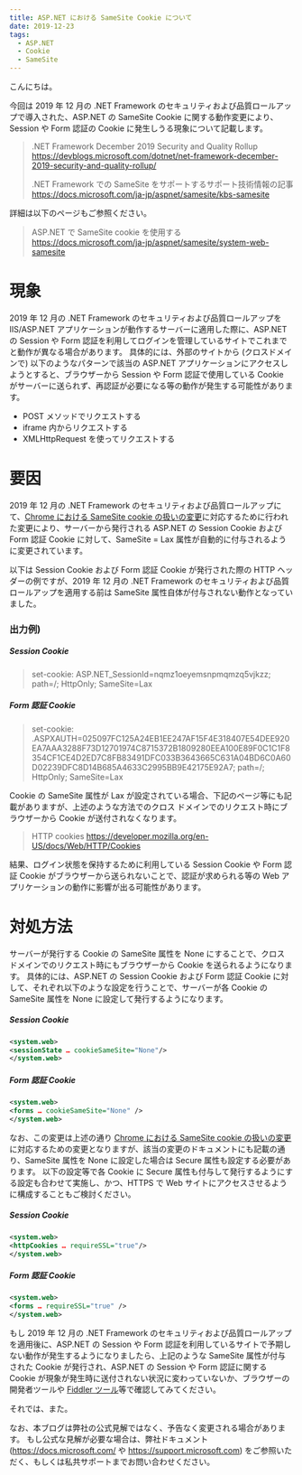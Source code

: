 ```yaml
---
title: ASP.NET における SameSite Cookie について
date: 2019-12-23
tags: 
  - ASP.NET
  - Cookie
  - SameSite
---
```


こんにちは。

今回は 2019 年 12 月の .NET Framework のセキュリティおよび品質ロールアップで導入された、ASP.NET の SameSite Cookie に関する動作変更により、Session や Form 認証の Cookie に発生しうる現象について記載します。

> .NET Framework December 2019 Security and Quality Rollup
> https://devblogs.microsoft.com/dotnet/net-framework-december-2019-security-and-quality-rollup/
>
> .NET Framework での SameSite をサポートするサポート技術情報の記事
> https://docs.microsoft.com/ja-jp/aspnet/samesite/kbs-samesite

詳細は以下のページもご参照ください。

> ASP.NET で SameSite cookie を使用する
> https://docs.microsoft.com/ja-jp/aspnet/samesite/system-web-samesite

# 現象
2019 年 12 月の .NET Framework のセキュリティおよび品質ロールアップを IIS/ASP.NET アプリケーションが動作するサーバーに適用した際に、ASP.NET の Session や Form 認証を利用してログインを管理しているサイトでこれまでと動作が異なる場合があります。
具体的には、外部のサイトから (クロスドメインで) 以下のようなパターンで該当の ASP.NET アプリケーションにアクセスしようとすると、ブラウザーから Session や Form 認証で使用している Cookie がサーバーに送られず、再認証が必要になる等の動作が発生する可能性があります。

- POST メソッドでリクエストする
- iframe 内からリクエストする
- XMLHttpRequest を使ってリクエストする


# 要因
2019 年 12 月の .NET Framework のセキュリティおよび品質ロールアップにて、[Chrome における SameSite cookie の扱いの変更](https://developers-jp.googleblog.com/2019/11/cookie-samesitenone-secure.html)に対応するために行われた変更により、サーバーから発行される ASP.NET の Session Cookie および Form 認証 Cookie に対して、SameSite = Lax 属性が自動的に付与されるように変更されています。

以下は Session Cookie および Form 認証 Cookie が発行された際の HTTP ヘッダーの例ですが、2019 年 12 月の .NET Framework のセキュリティおよび品質ロールアップを適用する前は SameSite 属性自体が付与されない動作となっていました。

### 出力例)
##### Session Cookie
> set-cookie: ASP.NET_SessionId=nqmz1oeyemsnpmqmzq5vjkzz; path=/; HttpOnly; SameSite=Lax

##### Form 認証 Cookie
> set-cookie: .ASPXAUTH=025097FC125A24EB1EE247AF15F4E318407E54DEE920EA7AAA3288F73D12701974C8715372B1809280EEA100E89F0C1C1F8354CF1CE4D2ED7C8FB83491DFC033B3643665C631A04BD6C0A60D02239DFC8D14B685A4633C2995BB9E42175E92A7; path=/; HttpOnly; SameSite=Lax

Cookie の SameSite 属性が Lax が設定されている場合、下記のページ等にも記載がありますが、上述のような方法でのクロス ドメインでのリクエスト時にブラウザーから Cookie が送付されなくなります。

> HTTP cookies
> https://developer.mozilla.org/en-US/docs/Web/HTTP/Cookies

結果、ログイン状態を保持するために利用している Session Cookie や Form 認証 Cookie がブラウザーから送られないことで、認証が求められる等の Web アプリケーションの動作に影響が出る可能性があります。


# 対処方法
サーバーが発行する Cookie の SameSite 属性を None にすることで、クロス ドメインでのリクエスト時にもブラウザーから Cookie を送られるようになります。
具体的には、ASP.NET の Session Cookie および Form 認証 Cookie に対して、それぞれ以下のような設定を行うことで、サーバーが各 Cookie の SameSite 属性を None に設定して発行するようになります。

##### Session Cookie
```xml web.config
<system.web>
<sessionState … cookieSameSite="None"/>
</system.web>
```

##### Form 認証 Cookie
```xml web.config
<system.web>
<forms … cookieSameSite="None" />
</system.web>
```

なお、この変更は上述の通り [Chrome における SameSite cookie の扱いの変更](https://developers-jp.googleblog.com/2019/11/cookie-samesitenone-secure.html)に対応するための変更となりますが、該当の変更のドキュメントにも記載の通り、SameSite 属性を None に設定した場合は Secure 属性も設定する必要があります。
以下の設定等で各 Cookie に Secure 属性も付与して発行するようにする設定も合わせて実施し、かつ、HTTPS で Web サイトにアクセスさせるように構成することもご検討ください。

##### Session Cookie
```xml web.config
<system.web>
<httpCookies … requireSSL="true"/>
</system.web>
```

##### Form 認証 Cookie
```xml web.config
<system.web>
<forms … requireSSL="true" />
</system.web>
```

もし 2019 年 12 月の .NET Framework のセキュリティおよび品質ロールアップを適用後に、ASP.NET の Session や Form 認証を利用しているサイトで予期しない動作が発生するようになりましたら、上記のような SameSite 属性が付与された Cookie が発行され、ASP.NET の Session や Form 認証に関する Cookie が現象が発生時に送付されない状況に変わっていないか、ブラウザーの開発者ツールや [Fiddler ツール](https://www.telerik.com/fiddler)等で確認してみてください。

それでは、また。

なお、本ブログは弊社の公式見解ではなく、予告なく変更される場合があります。
もし公式な見解が必要な場合は、弊社ドキュメント (https://docs.microsoft.com/ や https://support.microsoft.com) をご参照いただく、もしくは私共サポートまでお問い合わせください。
